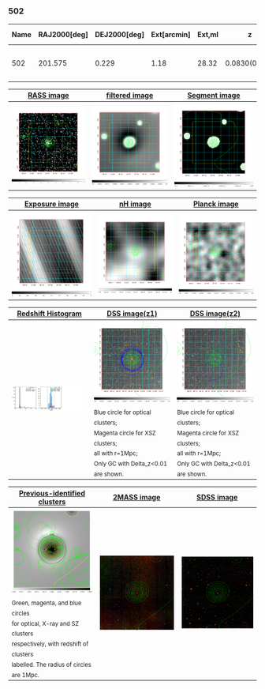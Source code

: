 <div STYLE="page-break-after: always;"></div>

### 502

|Name|RAJ2000[deg]|DEJ2000[deg] |Ext[arcmin]| Ext,ml | z | z_src| C|GC(XSZ,Delta_z<0.01)| GC(OPT,Delta_z<0.01)|GC| R_sig[arcmin] | R500[arcmin] | R500[Mpc]| CRsig[c/s] | CR500[c/s] |L500[1E44 erg/s]|F500[1E-12 erg/s/cm^2]| M500[1E14 Msun]|Tx[keV]|Cnt_sig|Beta|Rc[arcmin]|Comment|Alias|
|---|---|---|---|---|---|------|---|--------|---------|----------|---|---|---|---|---|---|---|---|---|---|---|---|---|---|
|502| 201.575| 0.229| 1.18| 28.32| 0.0830(0.005)| z1, z_xsz| B| F20, MCXC| N, W| C, F20, MCXC, N, W| 5.875| 9.737| 0.912| 0.281(0.044)| 0.315(0.049)| 1.059(0.092)| 6.208(0.540)| 2.34(0.10)| 3.71(0.10)| 76.8| 0.902(-0.106+0.070)| 3.081(-0.543+0.400)| -| k058|

|[RASS image](../image/502/502_img.pdf)|[filtered image](../image/502/502_fil.pdf)|[Segment image](../image/502/502_seg.pdf)|
|-------------------|--------------------|-------------------|
| <img src="../image/502/502_img.png" width="300">  | <img src="../image/502/502_fil.png" width="300">   | <img src="../image/502/502_seg.png" width="300">  |

|[Exposure image](../image/502/502_mex.pdf)| [nH image](../image/502/502_nh.pdf)| [Planck image](../image/502/502_p.pdf)|
|-------------------|--------------------|-------------------|
|<img src="../image/502/502_mex.png" width="300">   | <img src="../image/502/502_nh.png" width="300">    | <img src="../image/502/502_p.png" width="300"> |

|[Redshift Histogram](../image/502/502_zg.pdf) | [DSS image(z1)](../image/502/502_dss_z1.pdf)      |  [DSS image(z2)](../image/502/502_dss_z2.pdf)    |
|-------------------|--------------------|-------------------|
|<img src="../image/502/502_zg.png" width="300"> |<img src="../image/502/502_dss_z1.png" width="300"> <sub><br>Blue circle for optical clusters; <br>Magenta circle for XSZ clusters; <br>all with r=1Mpc; <br>Only GC with Delta_z<0.01 are shown. </sub>| <img src="../image/502/502_dss_z2.png" width="300"><sub><br>Blue circle for optical clusters; <br>Magenta circle for XSZ clusters; <br>all with r=1Mpc; <br>Only GC with Delta_z<0.01 are shown. </sub> |

|[Previous-identified clusters](../image/502/502_gc.pdf) | [2MASS image](../image/502/502_2mass.pdf)      |[SDSS image](../image/502/502_sdss.pdf)   |
|-------------------|-------------------|-------------------|
|<img src=../image/502/502_gc.png width="300"> <br><sub>Green, magenta, and blue circles <br>for optical, X-ray and SZ clusters <br>respectively, with redshift of clusters <br>labelled. The radius of circles <br>are 1Mpc.</sub>|<img src="../image/502/502_2mass.png" width="300">  | <img src="../image/502/502_sdss.png" width="300">  |




